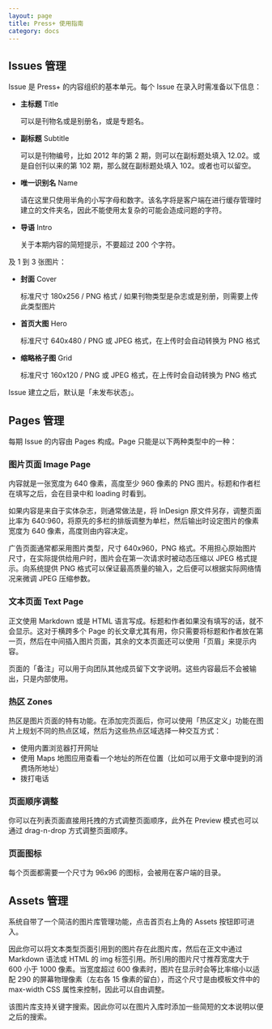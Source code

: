 ```yaml
---
layout: page
title: Press+ 使用指南
category: docs
---
```


## Issues 管理

Issue 是 Press+ 的内容组织的基本单元。每个 Issue 在录入时需准备以下信息：

* **主标题** Title

    可以是刊物名或是别册名，或是专题名。
    
* **副标题** Subtitle

    可以是刊物编号，比如 2012 年的第 2 期，则可以在副标题处填入 12.02。或是自创刊以来的第 102 期，那么就在副标题处填入 102。或者也可以留空。
    
* **唯一识别名** Name

    请在这里只使用半角的小写字母和数字。该名字将是客户端在进行缓存管理时建立的文件夹名，因此不能使用太复杂的可能会造成问题的字符。

* **导语** Intro

    关于本期内容的简短提示，不要超过 200 个字符。

及 1 到 3 张图片：

* **封面** Cover

    标准尺寸 180x256 / PNG 格式 / 如果刊物类型是杂志或是别册，则需要上传此类型图片
    
* **首页大图** Hero
  
    标准尺寸 640x480 / PNG 或 JPEG 格式，在上传时会自动转换为 PNG 格式

* **缩略格子图** Grid

    标准尺寸 160x120 / PNG 或 JPEG 格式，在上传时会自动转换为 PNG 格式
    
Issue 建立之后，默认是「未发布状态」。

## Pages 管理

每期 Issue 的内容由 Pages 构成。Page 只能是以下两种类型中的一种：

### 图片页面 Image Page

内容就是一张宽度为 640 像素，高度至少 960 像素的 PNG 图片。标题和作者栏在填写之后，会在目录中和 loading 时看到。

如果内容是来自于实体杂志，则通常做法是，将 InDesign 原文件另存，调整页面比率为 640:960，将原先的多栏的排版调整为单栏，然后输出时设定图片的像素宽度为 640 像素，高度则由内容决定。

广告页面通常都采用图片类型，尺寸 640x960，PNG 格式。不用担心原始图片尺寸，在实际提供给用户时，图片会在第一次请求时被动态压缩以 JPEG 格式提示。向系统提供 PNG 格式可以保证最高质量的输入，之后便可以根据实际网络情况来微调 JPEG 压缩参数。

### 文本页面 Text Page

正文使用 Markdown 或是 HTML 语言写成。标题和作者如果没有填写的话，就不会显示。这对于横跨多个 Page 的长文章尤其有用，你只需要将标题和作者放在第一页，然后在中间插入图片页面，其余的文本页面还可以使用「页眉」来提示内容。

页面的「备注」可以用于向团队其他成员留下文字说明。这些内容最后不会被输出，只是内部使用。

### 热区 Zones

热区是图片页面的特有功能。在添加完页面后，你可以使用「热区定义」功能在图片上规划不同的热点区域，然后为这些热点区域选择一种交互方式：

* 使用内置浏览器打开网址
* 使用 Maps 地图应用查看一个地址的所在位置（比如可以用于文章中提到的消费场所地址）
* 拨打电话

### 页面顺序调整

你可以在列表页面直接用托拽的方式调整页面顺序，此外在 Preview 模式也可以通过 drag-n-drop 方式调整页面顺序。

### 页面图标

每个页面都需要一个尺寸为 96x96 的图标，会被用在客户端的目录。

## Assets 管理

系统自带了一个简洁的图片库管理功能，点击首页右上角的 Assets 按钮即可进入。

因此你可以将文本类型页面引用到的图片存在此图片库，然后在正文中通过 Markdown 语法或 HTML 的 img 标签引用。所引用的图片尺寸推荐宽度大于 600 小于 1000 像素。当宽度超过 600 像素时，图片在显示时会等比率缩小以适配 290 的屏幕物理像素（左右各 15 像素的留白），而这个尺寸是由模板文件中的 max-width CSS 属性来控制，因此可以自由调整。

该图片库支持关键字搜索。因此你可以在图片入库时添加一些简短的文本说明以便之后的搜索。